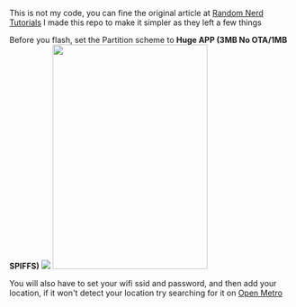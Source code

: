 This is not my code, you can fine the original article at [Random Nerd Tutorials](https://RandomNerdTutorials.com/esp32-cyd-lvgl-weather-station/)
I made this repo to make it simpler as they left a few things


Before you flash, set the Partition scheme to **Huge APP (3MB No OTA/1MB SPIFFS)**
![](https://github.com/user-attachments/assets/28dcd03e-a027-439f-a163-f4150a0fe06c)
<img src="https://github.com/user-attachments/assets/28dcd03e-a027-439f-a163-f4150a0fe06c" width="275" height="400" />

You will also have to set your wifi ssid and password, and then add your location,
if it won't detect your location try searching for it on [Open Metro]([https://pages.github.com/](https://open-meteo.com/en/docs/ecmwf-api))
